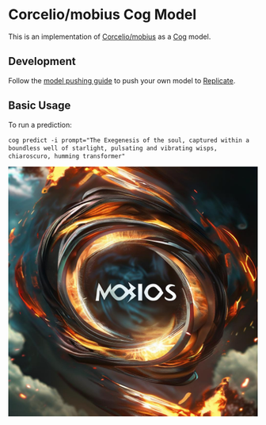 # Corcelio/mobius Cog Model

This is an implementation of [Corcelio/mobius](https://huggingface.co/Corcelio/mobius) as a [Cog](https://github.com/replicate/cog) model.

## Development

Follow the [model pushing guide](https://replicate.com/docs/guides/push-a-model) to push your own model to [Replicate](https://replicate.com).

## Basic Usage

To run a prediction:

    cog predict -i prompt="The Exegenesis of the soul, captured within a boundless well of starlight, pulsating and vibrating wisps, chiaroscuro, humming transformer"

![output](output.jpg)
